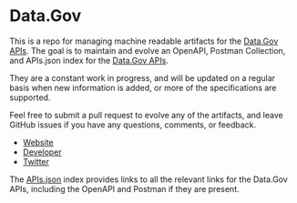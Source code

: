 # Data.GovThis is a repo for managing machine readable artifacts for the [Data.Gov APIs](http://data.gov/). The goal is to maintain and evolve an OpenAPI, Postman Collection, and APIs.json index for the [Data.Gov APIs](http://data.gov/).They are a constant work in progress, and will be updated on a regular basis when new information is added, or more of the specifications are supported.Feel free to submit a pull request to evolve any of the artifacts, and leave GitHub issues if you have any questions, comments, or feedback.- [Website](http://data.gov/)- [Developer](http://data.gov/)- [Twitter](https://twitter.com/usdatagov)The [APIs.json](https://github.com/api-evangelist/data-gov/blob/master/apis.json) index provides links to all the relevant links for the Data.Gov APIs, including the OpenAPI and Postman if they are present.
